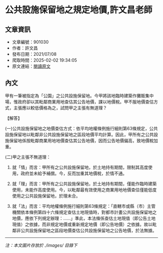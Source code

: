 # 公共設施保留地之規定地價,許文昌老師

## 文章資訊
- 文章編號：901030
- 作者：許文昌
- 發布日期：2021/07/08
- 爬取時間：2025-02-02 19:34:05
- 原文連結：[閱讀原文](https://real-estate.get.com.tw/Columns/detail.aspx?no=901030)

## 內文
甲有一筆被指定為「公園」之公共設施保留地。今甲將該地臨時建築作攤販集中場，惟政府卻以其毗鄰商業用地查估其公告地價，課以地價稅。甲不服地價查估方式，主張應以較低價格為之，試問甲之主張有無道理？

【解答】

(一)公共設施保留地之地價查估方式：依平均地權條例施行細則第63條規定，公共設施保留地以毗鄰非公共設施保留地之區段地價平均計算。因此，甲所有之公共設施保留地係按毗鄰商業用地地價查估其公告地價，因而公告地價偏高，致地價稅加重。

(二)甲之主張不無道理：

1. 就「情」而言：甲所有之公共設施保留地，於土地持有期間，限制其高度使用，政府並未給予補償。今，反而加重其地價稅，於情不通。

2. 就「理」而言：甲所有之公共設施保留地，於土地持有期間，僅能作臨時建築使用，未能作高度使用。今，以毗鄰最有效使用之商業用地地價查估僅能低度使用之公共設施保留地，於理未合。

3. 就「法」而言：平均地權條例施行細則第63條規定：「直轄市或縣（市）主管機關依本條例第四十六條規定查估土地現值時，對都市計畫公共設施保留地之地價，應依下列規定辦理：……」準此，本法條係查估土地現值（即公告土地現值）之依據，而非規定地價或重新規定地價（即公告地價）之依據。故以毗鄰非公共設施保留地之區段地價查估公共設施保留地之公告地價，於法無據。

---
*注：本文圖片存放於 ./images/ 目錄下*
